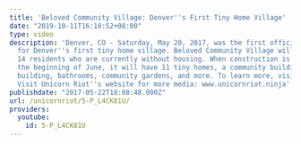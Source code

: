 ```yaml
---
title: 'Beloved Community Village: Denver''s First Tiny Home Village'
date: "2019-10-11T16:10:52+08:00"
type: video
description: 'Denver, CO - Saturday, May 20, 2017, was the first official build day
  for Denver''s first tiny home village. Beloved Community Village will be home to
  14 residents who are currently without housing. When construction is complete at
  the beginning of June, it will have 11 tiny homes, a community building, a shower
  building, bathrooms, community gardens, and more. To learn more, visit: https://belovedcommunityvillage.wordpress.com/
  Visit Unicorn Riot''s website for more media: www.unicornriot.ninja'
publishdate: "2017-05-22T18:08:48.000Z"
url: /unicornriot/5-P_L4CK81U/
providers:
  youtube:
    id: 5-P_L4CK81U
---
```

